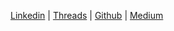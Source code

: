 [Linkedin](https://www.linkedin.com/in/johnathan-fercher/) |
[Threads](https://www.threads.net/@john_fercher) |
[Github](https://github.com/johnfercher) | 
[Medium](https://medium.com/@johnfercher)